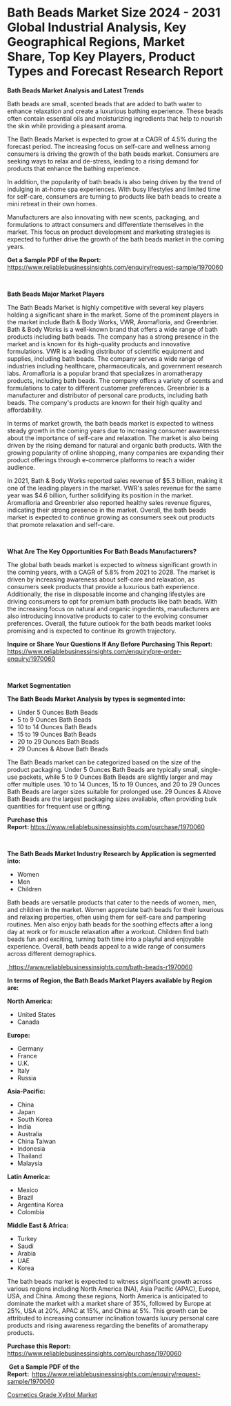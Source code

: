 <p><h1>Bath Beads Market Size 2024 - 2031 Global Industrial Analysis, Key Geographical Regions, Market Share, Top Key Players, Product Types and Forecast Research Report</h1></p><p><strong>Bath Beads Market Analysis and Latest Trends</strong></p>
<p><p>Bath beads are small, scented beads that are added to bath water to enhance relaxation and create a luxurious bathing experience. These beads often contain essential oils and moisturizing ingredients that help to nourish the skin while providing a pleasant aroma.</p><p>The Bath Beads Market is expected to grow at a CAGR of 4.5% during the forecast period. The increasing focus on self-care and wellness among consumers is driving the growth of the bath beads market. Consumers are seeking ways to relax and de-stress, leading to a rising demand for products that enhance the bathing experience.</p><p>In addition, the popularity of bath beads is also being driven by the trend of indulging in at-home spa experiences. With busy lifestyles and limited time for self-care, consumers are turning to products like bath beads to create a mini retreat in their own homes.</p><p>Manufacturers are also innovating with new scents, packaging, and formulations to attract consumers and differentiate themselves in the market. This focus on product development and marketing strategies is expected to further drive the growth of the bath beads market in the coming years.</p></p>
<p><strong>Get a Sample PDF of the Report:&nbsp;</strong> <a href="https://www.reliablebusinessinsights.com/enquiry/request-sample/1970060">https://www.reliablebusinessinsights.com/enquiry/request-sample/1970060</a></p>
<p>&nbsp;</p>
<p><strong>Bath Beads Major Market Players</strong></p>
<p><p>The Bath Beads Market is highly competitive with several key players holding a significant share in the market. Some of the prominent players in the market include Bath & Body Works, VWR, Aromafloria, and Greenbrier. Bath & Body Works is a well-known brand that offers a wide range of bath products including bath beads. The company has a strong presence in the market and is known for its high-quality products and innovative formulations. VWR is a leading distributor of scientific equipment and supplies, including bath beads. The company serves a wide range of industries including healthcare, pharmaceuticals, and government research labs. Aromafloria is a popular brand that specializes in aromatherapy products, including bath beads. The company offers a variety of scents and formulations to cater to different customer preferences. Greenbrier is a manufacturer and distributor of personal care products, including bath beads. The company's products are known for their high quality and affordability.</p><p>In terms of market growth, the bath beads market is expected to witness steady growth in the coming years due to increasing consumer awareness about the importance of self-care and relaxation. The market is also being driven by the rising demand for natural and organic bath products. With the growing popularity of online shopping, many companies are expanding their product offerings through e-commerce platforms to reach a wider audience.</p><p>In 2021, Bath & Body Works reported sales revenue of $5.3 billion, making it one of the leading players in the market. VWR's sales revenue for the same year was $4.6 billion, further solidifying its position in the market. Aromafloria and Greenbrier also reported healthy sales revenue figures, indicating their strong presence in the market. Overall, the bath beads market is expected to continue growing as consumers seek out products that promote relaxation and self-care.</p></p>
<p>&nbsp;</p>
<p><strong>What Are The Key Opportunities For Bath Beads Manufacturers?</strong></p>
<p><p>The global bath beads market is expected to witness significant growth in the coming years, with a CAGR of 5.8% from 2021 to 2028. The market is driven by increasing awareness about self-care and relaxation, as consumers seek products that provide a luxurious bath experience. Additionally, the rise in disposable income and changing lifestyles are driving consumers to opt for premium bath products like bath beads. With the increasing focus on natural and organic ingredients, manufacturers are also introducing innovative products to cater to the evolving consumer preferences. Overall, the future outlook for the bath beads market looks promising and is expected to continue its growth trajectory.</p></p>
<p><strong>Inquire or Share Your Questions If Any Before Purchasing This Report:</strong> <a href="https://www.reliablebusinessinsights.com/enquiry/pre-order-enquiry/1970060">https://www.reliablebusinessinsights.com/enquiry/pre-order-enquiry/1970060</a></p>
<p>&nbsp;</p>
<p><strong>Market Segmentation</strong></p>
<p><strong>The Bath Beads Market Analysis by types is segmented into:</strong></p>
<p><ul><li>Under 5 Ounces Bath Beads</li><li>5 to 9 Ounces Bath Beads</li><li>10 to 14 Ounces Bath Beads</li><li>15 to 19 Ounces Bath Beads</li><li>20 to 29 Ounces Bath Beads</li><li>29 Ounces & Above Bath Beads</li></ul></p>
<p><p>The Bath Beads market can be categorized based on the size of the product packaging. Under 5 Ounces Bath Beads are typically small, single-use packets, while 5 to 9 Ounces Bath Beads are slightly larger and may offer multiple uses. 10 to 14 Ounces, 15 to 19 Ounces, and 20 to 29 Ounces Bath Beads are larger sizes suitable for prolonged use. 29 Ounces & Above Bath Beads are the largest packaging sizes available, often providing bulk quantities for frequent use or gifting.</p></p>
<p><strong>Purchase this Report:&nbsp;</strong><a href="https://www.reliablebusinessinsights.com/purchase/1970060">https://www.reliablebusinessinsights.com/purchase/1970060</a></p>
<p>&nbsp;</p>
<p><strong>The Bath Beads Market Industry Research by Application is segmented into:</strong></p>
<p><ul><li>Women</li><li>Men</li><li>Children</li></ul></p>
<p><p>Bath beads are versatile products that cater to the needs of women, men, and children in the market. Women appreciate bath beads for their luxurious and relaxing properties, often using them for self-care and pampering routines. Men also enjoy bath beads for the soothing effects after a long day at work or for muscle relaxation after a workout. Children find bath beads fun and exciting, turning bath time into a playful and enjoyable experience. Overall, bath beads appeal to a wide range of consumers across different demographics.</p></p>
<p><a href="https://www.reliablebusinessinsights.com/bath-beads-r1970060">&nbsp;https://www.reliablebusinessinsights.com/bath-beads-r1970060</a></p>
<p><strong>In terms of Region, the Bath Beads Market Players available by Region are:</strong></p>
<p>
    <p> <strong> North America: </strong>
        <ul>
            <li>United States</li>
            <li>Canada</li>
        </ul>
        </p> 
    <p> <strong> Europe: </strong>
        <ul>
            <li>Germany</li>
            <li>France</li>
            <li>U.K.</li>
            <li>Italy</li>
            <li>Russia</li>
        </ul>
        </p> 
    <p> <strong> Asia-Pacific: </strong>
        <ul>
            <li>China</li>
            <li>Japan</li>
            <li>South Korea</li>
            <li>India</li>
            <li>Australia</li>
            <li>China Taiwan</li>
            <li>Indonesia</li>
            <li>Thailand</li>
            <li>Malaysia</li>
        </ul>
        </p> 
    <p> <strong> Latin America: </strong>
        <ul>
            <li>Mexico</li>
            <li>Brazil</li>
            <li>Argentina Korea</li>
            <li>Colombia</li>
        </ul>
        </p> 
    <p> <strong> Middle East & Africa: </strong>
        <ul>
            <li>Turkey</li>
            <li>Saudi</li>
            <li>Arabia</li>
            <li>UAE</li>
            <li>Korea</li>
        </ul>
    </p>
    </p>
<p><p>The bath beads market is expected to witness significant growth across various regions including North America (NA), Asia Pacific (APAC), Europe, USA, and China. Among these regions, North America is anticipated to dominate the market with a market share of 35%, followed by Europe at 25%, USA at 20%, APAC at 15%, and China at 5%. This growth can be attributed to increasing consumer inclination towards luxury personal care products and rising awareness regarding the benefits of aromatherapy products.</p></p>
<p><strong>Purchase this Report: </strong><a href="https://www.reliablebusinessinsights.com/purchase/1970060">https://www.reliablebusinessinsights.com/purchase/1970060</a></p>
<p>&nbsp;<strong>Get a Sample PDF of the Report:&nbsp;&nbsp;</strong><a href="https://www.reliablebusinessinsights.com/enquiry/request-sample/1970060">https://www.reliablebusinessinsights.com/enquiry/request-sample/1970060</a></p>
<p><strong></strong></p>
<p><p><a href="https://github.com/JeanneSawayn2023/Market-Research-Report-List-1/blob/main/cosmetics-grade-xylitol-market.md">Cosmetics Grade Xylitol Market</a></p></p>